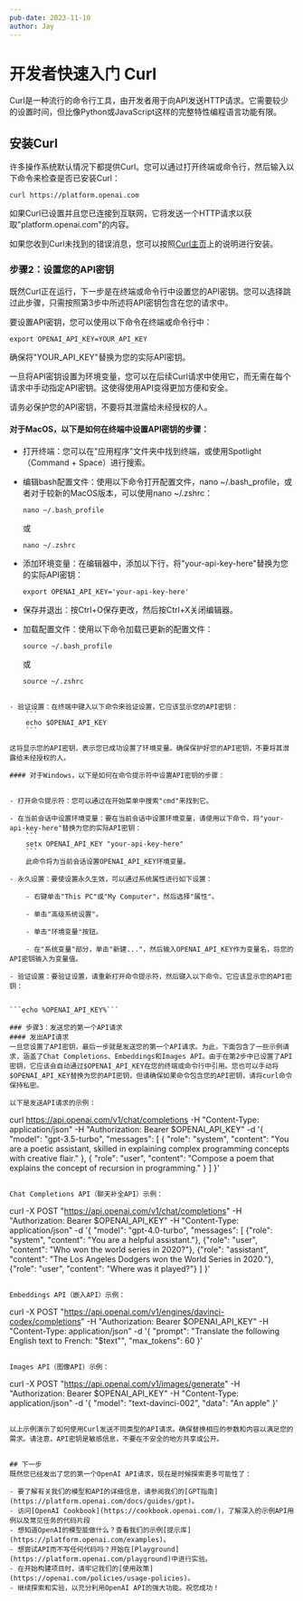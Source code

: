 ```yaml
---
pub-date: 2023-11-10
author: Jay
---
```


# 开发者快速入门 Curl
Curl是一种流行的命令行工具，由开发者用于向API发送HTTP请求。它需要较少的设置时间，但比像Python或JavaScript这样的完整特性编程语言功能有限。


## 安装Curl
许多操作系统默认情况下都提供Curl。您可以通过打开终端或命令行，然后输入以下命令来检查是否已安装Curl：

```
curl https://platform.openai.com
```
如果Curl已设置并且您已连接到互联网，它将发送一个HTTP请求以获取"platform.openai.com"的内容。

如果您收到Curl未找到的错误消息，您可以按照[Curl主页](https://everything.curl.dev/get)上的说明进行安装。

### 步骤2：设置您的API密钥
既然Curl正在运行，下一步是在终端或命令行中设置您的API密钥。您可以选择跳过此步骤，只需按照第3步中所述将API密钥包含在您的请求中。

要设置API密钥，您可以使用以下命令在终端或命令行中：
```
export OPENAI_API_KEY=YOUR_API_KEY
```
确保将"YOUR_API_KEY"替换为您的实际API密钥。

一旦将API密钥设置为环境变量，您可以在后续Curl请求中使用它，而无需在每个请求中手动指定API密钥。这使得使用API变得更加方便和安全。

请务必保护您的API密钥，不要将其泄露给未经授权的人。

#### 对于MacOS，以下是如何在终端中设置API密钥的步骤：

- 打开终端：您可以在"应用程序"文件夹中找到终端，或使用Spotlight（Command + Space）进行搜索。

- 编辑bash配置文件：使用以下命令打开配置文件，nano ~/.bash_profile，或者对于较新的MacOS版本，可以使用nano ~/.zshrc：
    ```
    nano ~/.bash_profile
    ```
    或
    ```
    nano ~/.zshrc
    ```

- 添加环境变量：在编辑器中，添加以下行，将"your-api-key-here"替换为您的实际API密钥：
    ```
    export OPENAI_API_KEY='your-api-key-here'
    ```
- 保存并退出：按Ctrl+O保存更改，然后按Ctrl+X关闭编辑器。

- 加载配置文件：使用以下命令加载已更新的配置文件：

    ```
    source ~/.bash_profile
    ```

    或

    ```
    source ~/.zshrc
```

- 验证设置：在终端中键入以下命令来验证设置，它应该显示您的API密钥：
    ```
    echo $OPENAI_API_KEY
    ```

这将显示您的API密钥，表示您已成功设置了环境变量。确保保护好您的API密钥，不要将其泄露给未经授权的人。

#### 对于Windows，以下是如何在命令提示符中设置API密钥的步骤：


- 打开命令提示符：您可以通过在开始菜单中搜索"cmd"来找到它。
    
- 在当前会话中设置环境变量：要在当前会话中设置环境变量，请使用以下命令，将"your-api-key-here"替换为您的实际API密钥：
    ```
    setx OPENAI_API_KEY "your-api-key-here"
    ```
    此命令将为当前会话设置OPENAI_API_KEY环境变量。

- 永久设置：要使设置永久生效，可以通过系统属性进行如下设置：

    - 右键单击"This PC"或"My Computer"，然后选择"属性"。

    - 单击"高级系统设置"。

    - 单击"环境变量"按钮。

    - 在"系统变量"部分，单击"新建..."，然后输入OPENAI_API_KEY作为变量名，将您的API密钥输入为变量值。

- 验证设置：要验证设置，请重新打开命令提示符，然后键入以下命令。它应该显示您的API密钥：


```echo %OPENAI_API_KEY%```

### 步骤3：发送您的第一个API请求
#### 发出API请求
一旦您设置了API密钥，最后一步就是发送您的第一个API请求。为此，下面包含了一些示例请求，涵盖了Chat Completions、Embeddings和Images API。由于在第2步中已设置了API密钥，它应该会自动通过$OPENAI_API_KEY在您的终端或命令行中引用。您也可以手动将$OPENAI_API_KEY替换为您的API密钥，但请确保如果命令包含您的API密钥，请将curl命令保持私密。

以下是发送API请求的示例：
```
curl https://api.openai.com/v1/chat/completions   -H "Content-Type: application/json"   -H "Authorization: Bearer $OPENAI_API_KEY"   -d '{
    "model": "gpt-3.5-turbo",
    "messages": [
      {
        "role": "system",
        "content": "You are a poetic assistant, skilled in explaining complex programming concepts with creative flair."
      },
      {
        "role": "user",
        "content": "Compose a poem that explains the concept of recursion in programming."
      }
    ]
  }'
```

Chat Completions API（聊天补全API）示例：
```
curl -X POST "https://api.openai.com/v1/chat/completions" -H "Authorization: Bearer $OPENAI_API_KEY" -H "Content-Type: application/json" -d '{
  "model": "gpt-4.0-turbo",
  "messages": [
    {"role": "system", "content": "You are a helpful assistant."},
    {"role": "user", "content": "Who won the world series in 2020?"},
    {"role": "assistant", "content": "The Los Angeles Dodgers won the World Series in 2020."},
    {"role": "user", "content": "Where was it played?"}
  ]
}'
```

Embeddings API（嵌入API）示例：

```
curl -X POST "https://api.openai.com/v1/engines/davinci-codex/completions" -H "Authorization: Bearer $OPENAI_API_KEY" -H "Content-Type: application/json" -d '{
  "prompt": "Translate the following English text to French: \"$text\"",
  "max_tokens": 60
}'
```

Images API（图像API）示例：
```
curl -X POST "https://api.openai.com/v1/images/generate" -H "Authorization: Bearer $OPENAI_API_KEY" -H "Content-Type: application/json" -d '{
  "model": "text-davinci-002",
  "data": "An apple"
}'
```

以上示例演示了如何使用Curl发送不同类型的API请求。确保替换相应的参数和内容以满足您的需求。请注意，API密钥是敏感信息，不要在不安全的地方共享或公开。


## 下一步
既然您已经发出了您的第一个OpenAI API请求，现在是时候探索更多可能性了：

- 要了解有关我们的模型和API的详细信息，请参阅我们的[GPT指南](https://platform.openai.com/docs/guides/gpt)。
- 访问[OpenAI Cookbook](https://cookbook.openai.com/)，了解深入的示例API用例以及常见任务的代码片段
- 想知道OpenAI的模型能做什么？查看我们的示例[提示库](https://platform.openai.com/examples)。
- 想尝试API而不写任何代码吗？开始在[Playground](https://platform.openai.com/playground)中进行实验。
- 在开始构建项目时，请牢记我们的[使用政策](https://openai.com/policies/usage-policies)。
- 继续探索和实验，以充分利用OpenAI API的强大功能。祝您成功！